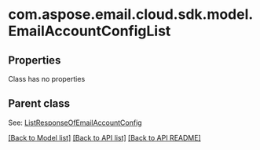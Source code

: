 
# com.aspose.email.cloud.sdk.model.EmailAccountConfigList
## Properties
Class has no properties


## Parent class

See: [ListResponseOfEmailAccountConfig](ListResponseOfEmailAccountConfig.md)

[[Back to Model list]](README.md#documentation-for-models) [[Back to API list]](README.md#documentation-for-api-endpoints) [[Back to API README]](README.md)

